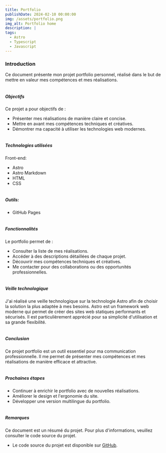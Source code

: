 ```yaml
---
title: Portfolio
publishDate: 2024-02-10 00:00:00
img: /assets/portfolio.png
img_alt: Portfolio home
description: |
tags:
  - Astro
  - Typescript
  - Javascript
---
```


### Introduction
Ce document présente mon projet portfolio personnel, réalisé dans le but de mettre en valeur mes compétences et mes réalisations.
<br><br>

##### Objectifs
Ce projet a pour objectifs de :
- Présenter mes réalisations de manière claire et concise.
- Mettre en avant mes compétences techniques et créatives.
- Démontrer ma capacité à utiliser les technologies web modernes.
<br><br>

##### Technologies utilisées
Front-end:
- Astro
- Astro Markdown
- HTML
- CSS
<br><br>

##### Outils:
- GitHub Pages
<br><br>

##### Fonctionnalités
Le portfolio permet de :

- Consulter la liste de mes réalisations.
- Accéder à des descriptions détaillées de chaque projet.
- Découvrir mes compétences techniques et créatives.
- Me contacter pour des collaborations ou des opportunités professionnelles.
<br><br>

##### Veille technologique
J'ai réalisé une veille technologique sur la technologie Astro afin de choisir la solution la plus adaptée à mes besoins. Astro est un framework web moderne qui permet de créer des sites web statiques performants et sécurisés. Il est particulièrement apprécié pour sa simplicité d'utilisation et sa grande flexibilité.
<br><br>

##### Conclusion
Ce projet portfolio est un outil essentiel pour ma communication professionnelle. Il me permet de présenter mes compétences et mes réalisations de manière efficace et attractive.
<br><br>

##### Prochaines étapes
- Continuer à enrichir le portfolio avec de nouvelles réalisations.
- Améliorer le design et l'ergonomie du site.
- Développer une version multilingue du portfolio.
<br><br>

##### Remarques
Ce document est un résumé du projet. Pour plus d'informations, veuillez consulter le code source du projet.
- Le code source du projet est disponible sur [GitHub](https://github.com/Redcroow/portfolio-pro).